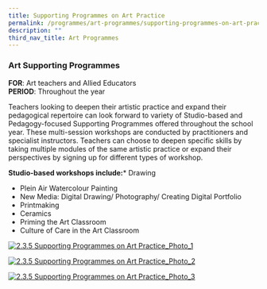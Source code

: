 ```yaml
---
title: Supporting Programmes on Art Practice
permalink: /programmes/art-programmes/supporting-programmes-on-art-practice/
description: ""
third_nav_title: Art Programmes
---
```

### Art Supporting Programmes

**FOR**: Art teachers and Allied Educators  
**PERIOD**: Throughout the year  
 
 
Teachers looking to deepen their artistic practice and expand their pedagogical repertoire can look forward to variety of Studio-based and Pedagogy-focused Supporting Programmes offered throughout the school year. These multi-session workshops are conducted by practitioners and specialist instructors. Teachers can choose to deepen specific skills by taking multiple modules of the same artistic practice or expand their perspectives by signing up for different types of workshop.  
  
**Studio-based workshops include:***   Drawing
*   Plein Air Watercolour Painting
*   New Media: Digital Drawing/ Photography/ Creating Digital Portfolio
*   Printmaking
*   Ceramics
*   Priming the Art Classroom
*   Culture of Care in the Art Classroom

[![2.3.5 Supporting Programmes on Art Practice_Photo_1](https://academyofsingaporeteachers.moe.edu.sg/images/librariesprovider4/default-album/2-3-5-supporting-programmes-on-art-practice_photo_1.jpg?sfvrsn=75c8b0f0_0)](https://academyofsingaporeteachers.moe.edu.sg/images/librariesprovider4/default-album/2-3-5-supporting-programmes-on-art-practice_photo_1.jpg?sfvrsn=75c8b0f0_0)

[![2.3.5 Supporting Programmes on Art Practice_Photo_2](https://academyofsingaporeteachers.moe.edu.sg/images/librariesprovider4/default-album/2-3-5-supporting-programmes-on-art-practice_photo_2.jpg?sfvrsn=26b2900_0)](https://academyofsingaporeteachers.moe.edu.sg/images/librariesprovider4/default-album/2-3-5-supporting-programmes-on-art-practice_photo_2.jpg?sfvrsn=26b2900_0)

[![2.3.5 Supporting Programmes on Art Practice_Photo_3](https://academyofsingaporeteachers.moe.edu.sg/images/librariesprovider4/default-album/2-3-5-supporting-programmes-on-art-practice_photo_3.jpg?sfvrsn=6e80cc19_0)](https://academyofsingaporeteachers.moe.edu.sg/images/librariesprovider4/default-album/2-3-5-supporting-programmes-on-art-practice_photo_3.jpg?sfvrsn=6e80cc19_0)